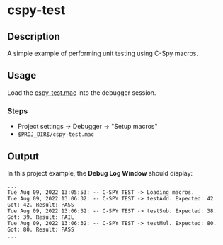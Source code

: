 # cspy-test

## Description
A simple example of performing unit testing using C-Spy macros.

## Usage
Load the [cspy-test.mac](app/cspy-test.mac) into the debugger session.
### Steps
- Project settings -> Debugger -> "Setup macros"
- `$PROJ_DIR$/cspy-test.mac`

## Output
In this project example, the __Debug Log Window__ should display:
```
...
Tue Aug 09, 2022 13:05:53: -- C-SPY TEST -> Loading macros. 
Tue Aug 09, 2022 13:06:32: -- C-SPY TEST -> testAdd. Expected: 42. Got: 42. Result: PASS 
Tue Aug 09, 2022 13:06:32: -- C-SPY TEST -> testSub. Expected: 38. Got: 39. Result: FAIL 
Tue Aug 09, 2022 13:06:32: -- C-SPY TEST -> testMul. Expected: 80. Got: 80. Result: PASS 
...
```
